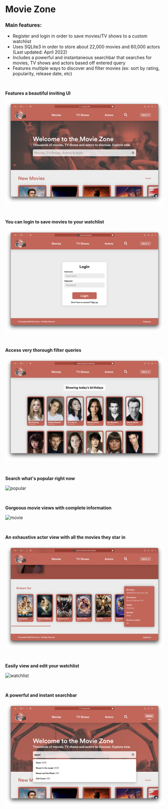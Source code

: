 # Movie Zone

### Main features:

- Register and login in order to save movies/TV shows to a custom watchlist
- Uses SQLite3 in order to store about 22,000 movies and 60,000 actors (Last updated: April 2022)
- Includes a powerful and instantaneous searchbar that searches for movies, TV shows and actors based off entered query
- Features multiple ways to discover and filter movies (ex: sort by rating, popularity, release date, etc)

<br />

**Features a beautiful inviting UI**

![home](./Screenshots/Screenshot_1.png)

<br />

**You can login to save movies to your watchlist**

![login](./Screenshots/Screenshot_2.png)

<br />

**Access very thorough filter queries**

![birthday](./Screenshots/Screenshot_3.png)

<br />

**Search what's popular right now**

![popular](./Screenshots/Screenshot_4.png)

<br />

**Gorgeous movie views with complete information**

![movie](./Screenshots/Screenshot_5.png)

<br />

**An exhaustive actor view with all the movies they star in**

![actor](./Screenshots/Screenshot_6.png)

<br />

**Easily view and edit your watchlist**

![watchlist](./Screenshots/Screenshot_7.png)

<br />

**A powerful and instant searchbar**

![search](./Screenshots/Screenshot_8.png)

<br />
